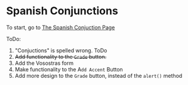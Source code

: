 
# Spanish Conjunctions

To start, go to [The Spanish Conjuction Page](https://leodog896.github.io/SpanishConjuctions)

ToDo:

 1. "Conjuctions" is spelled wrong. ToDo
 2. ~~Add functionality to the `Grade` button.~~
 3. Add the Vosostras form
 4. Make functionality to the A`dd Accent` Button
 5. Add more design to the `Grade` button, instead of the `alert()` method
